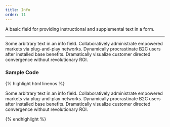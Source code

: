 ```yaml
---
title: Info
order: 11
---
```


A basic field for providing instructional and supplemental text in a form.

**********

<form class="form-horizontal bh--form-example">
  <!-- A field and all related tags and content are wrapped in a form group element -->
  <div class="form-group">
    <!-- Labels and fields are still column classes so that they are left aligned and reflow on smaller screens  -->
    <div class="col-sm-8 col-sm-offset-2">
      <p>Some arbitrary text in an info field. Collaboratively administrate empowered markets via plug-and-play networks. Dynamically procrastinate B2C users after installed base benefits. Dramatically visualize customer directed convergence without revolutionary ROI.</p>
    </div>
  </div>
</form>

### Sample Code

{% highlight html linenos %}

<div class="form-group">
  <div class="col-sm-8 col-sm-offset-2">
    <!-- Info fields are provided as a simple paragraph tag. -->
    <p>Some arbitrary text in an info field. Collaboratively administrate empowered markets via plug-and-play networks. Dynamically procrastinate B2C users after installed base benefits. Dramatically visualize customer directed convergence without revolutionary ROI.</p>
  </div>
</div>

{% endhighlight %}
